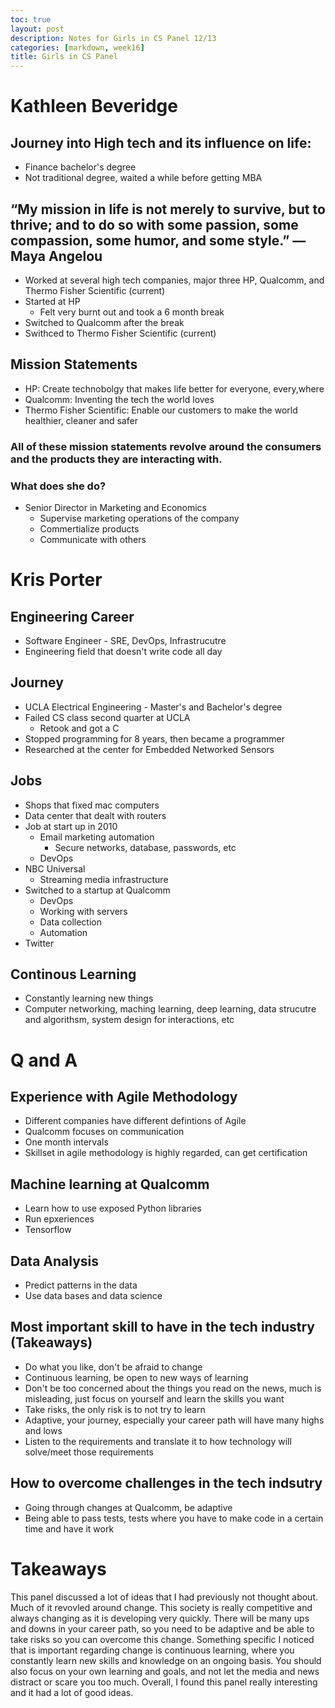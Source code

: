 ```yaml
---
toc: true
layout: post
description: Notes for Girls in CS Panel 12/13
categories: [markdown, week16]
title: Girls in CS Panel 
---
```


# Kathleen Beveridge

## Journey into High tech and its influence on life:
- Finance bachelor's degree 
- Not traditional degree, waited a while before getting MBA

## “My mission in life is not merely to survive, but to thrive; and to do so with some passion, some compassion, some humor, and some style.” ― Maya Angelou

- Worked at several high tech companies, major three HP, Qualcomm, and Thermo Fisher Scientific (current)
- Started at HP
    - Felt very burnt out and took a 6 month break
- Switched to Qualcomm after the break
- Swithced to Thermo Fisher Scientific (current)

## Mission Statements
- HP: Create technobolgy that makes life better for everyone, every,where
- Qualcomm: Inventing the tech the world loves
- Thermo Fisher Scientific: Enable our customers to make the world healthier, cleaner and safer 
### All of these mission statements revolve around the consumers and the products they are interacting with. 

### What does she do?
- Senior Director in Marketing and Economics
    - Supervise marketing operations of the company
    - Commertialize products
    - Communicate with others


# Kris Porter
## Engineering Career
- Software Engineer - SRE, DevOps, Infrastrucutre
- Engineering field that doesn't write code all day

## Journey
- UCLA Electrical Engineering - Master's and Bachelor's degree
- Failed CS class second quarter at UCLA 
    - Retook and got a C
- Stopped programming for 8 years, then became a programmer
- Researched at the center for Embedded Networked Sensors

## Jobs
- Shops that fixed mac computers
- Data center that dealt with routers
- Job at start up in 2010 
    - Email marketing automation
        - Secure networks, database, passwords, etc
    - DevOps
- NBC Universal
    - Streaming media infrastructure
- Switched to a startup at Qualcomm 
    - DevOps
    - Working with servers
    - Data collection
    - Automation
- Twitter

##  Continous Learning
- Constantly learning new things
- Computer networking, maching learning, deep learning, data strucutre and algorithsm, system design for interactions, etc

# Q and A
## Experience with Agile Methodology
- Different companies have different defintions of Agile
- Qualcomm focuses on communication
- One month intervals
- Skillset in agile methodology is highly regarded, can get certification

## Machine learning at Qualcomm
- Learn how to use exposed Python libraries
- Run epxeriences
- Tensorflow

## Data Analysis
- Predict patterns in the data
- Use data bases and data science

## Most important skill to have in the tech industry (Takeaways)
- Do what you like, don't be afraid to change
- Continuous learning, be open to new ways of learning
- Don't be too concerned about the things you read on the news, much is misleading, just focus on yourself and learn the skills you want
- Take risks, the only risk is to not try to learn
- Adaptive, your journey, especially your career path will have many highs and lows
- Listen to the requirements and translate it to how technology will solve/meet those requirements 

## How to overcome challenges in the tech indsutry
- Going through changes at Qualcomm, be adaptive
- Being able to pass tests, tests where you have to make code in a certain time and have it work

# Takeaways
This panel discussed a lot of ideas that I had previously not thought about. Much of it revovled around change. This society is really competitive and always changing as it is developing very quickly. There will be many ups and downs in your career path, so you need to be adaptive and be able to take risks so you can overcome this change. Something specific I noticed that is important regarding change is continuous learning, where you constantly learn new skills and knowledge on an ongoing basis. You should also focus on your own learning and goals, and not let the media and news distract or scare you too much. Overall, I found this panel really interesting and it had a lot of good ideas. 
